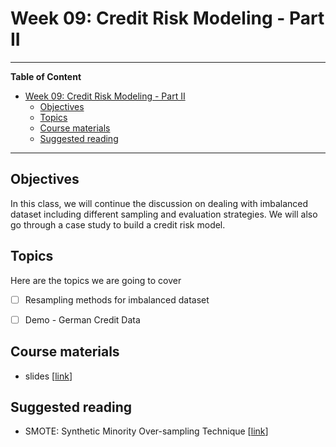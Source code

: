 # Week 09: Credit Risk Modeling - Part II
---

**Table of Content**
- [Week 09: Credit Risk Modeling - Part II](#week-09-credit-risk-modeling---part-ii)
  - [Objectives](#objectives)
  - [Topics](#topics)
  - [Course materials](#course-materials)
  - [Suggested reading](#suggested-reading)

---
## Objectives
In this class, we will continue the discussion on dealing with imbalanced dataset including different sampling and evaluation strategies. We will also go through a case study to build a credit risk model.

## Topics
Here are the topics we are going to cover
* [ ] Resampling methods for imbalanced dataset
* [ ] Demo - German Credit Data


## Course materials
* slides [[link](TBD)]

## Suggested reading
* SMOTE: Synthetic Minority Over-sampling Technique [[link](https://arxiv.org/abs/1106.1813)]
